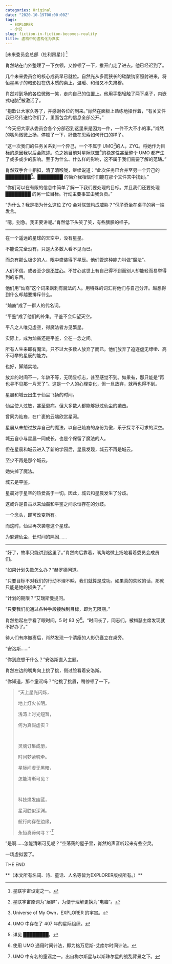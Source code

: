 ```yaml
---
categories: Original
date: "2020-10-19T00:00:00Z"
tags:
  - EXPLORER
  - 小说
slug: fiction-in-fiction-becomes-reality
title: 虚构中的虚构化为真实
---
```


[未来委员会总部（杜利昂星）] [^1]

肖然站在门外整理了一下衣领，又停顿了一下，推开门走了进去。他已经迟到了。

几个未来委员会的核心成员早已就位。自然光从多而狭长的硅酸钠窗照射进来，将恒星黑子的暗影投在仿木质的桌上，温暖、和谐又不失肃穆。

肖然对到场的各位微微一笑，走向自己的位置上。他用手指轻触了两下桌子，内嵌式电脑[^2]被激活了。

“抱歉让大家久等了，并感谢各位的到来。”肖然在面板上熟练地操作着，“有关文件我已经传送给你们了，里面包含的信息全部公开。”

“今天把大家从委员会各个分部召到这里来是因为一件，一件不大不小的事。”肖然的嘴角微微上扬，停顿了一下，好像在思索如何开口的样子。

“这一次我们的任务关系到一个异己，一个不属于 UMO[^3]的人，ZYQ。将她作为目标的原因我以后会陈述。总之她目前对星际联盟[^4]的稳定性甚至整个 UMO 都产生了或多或少的影响。至于为什么、什么样的影响，这不属于我们需要了解的范畴。”

肖然双手合十相扣，清了清喉咙，继续说道：“此次任务已合并至另一个异己的 ████████[^5]。████████ 的简介我相信你们能在那个文件夹中找到。”

“你们可以在有限的信息中简单了解一下我们要处理的目标。并且我们还要处理 ████████ 的另一位目标。行动主要事宜由我负责。”

“为什么？我是指为什么这位 ZYQ 会对联盟构成威胁？”倪子奇坐在桌子的另一端发言。

“嗯，别急。我正要讲呢。”肖然低下头笑了笑，有些腼腆的样子。

---

<!--下文建议使用另一种字体[^6]-->

在一个遥远的星球的天空中，没有星星。

不能说完全没有，只是大多数人看不见而已。

而总有那么极少的人，眼中盛装得下星辰。他们管这种能力叫做“魔法”。

人们不信。或者至少是<u>不甘心</u>。不甘心这世上有自己得不到而别人却能轻而易举得到的东西。

他们用“灿裔”这个词来讽刺有魔法的人。用特殊的词汇将他们与自己分开。越想得到什么却越要排斥什么。

“灿裔”成了一群人的代名词。

“平鉴”成了他们的补集。平鉴不会仰望天空。

平凡之人唯见虚空，得魔法者方见繁星。

实际上，成为灿裔还是平鉴，全在一念之间。

所有人生来即有魔法，只不过大多数人放弃了而已。他们放弃了追逐虚无缥缈、高不可攀的星辰的能力。

也好，脚踏实地。

放弃的时间不一，年龄不等，无明显标志，甚至感觉不到。如果有，那只能是“再也寻不见那一片天了”。这是一个人的心理变化，但一旦放弃，就再也得不到。

星晨和城云出生于仙尘飞扬的时间。

仙尘使人过敏，甚至患病。但大多数人都能够挺过仙尘的袭击。

曾同为灿裔，在广袤的云端欣赏星河。

星晨从未想过放弃自己的魔法，以自己灿裔的身份为傲，乐于探寻不可求的深空。

城云自小与星晨一同成长，也是个保留了魔法的人。

但在星晨和城云进入了新的学园后，星晨发现，城云不再是城云。

至少不再是那个城云。

她失掉了魔法。

城云是平鉴。

星晨对于星空的热爱高于一切。因此，城云和星晨发生了分歧。

这或许是自古以来灿裔和平鉴之间永恒存在的分歧。

一个念头，即可改变所有。

而这时，仙尘再次袭卷这个星球。

为躲避仙尘，长时间的隔阂......

<!--切换字体-->

---

“好了，故事只能讲到这里了。”肖然向后靠着，嘴角略微上扬地看着委员会成员们。

“如果计划失败怎么办？”赫罗德问道。

“只要目标不对我们的行动不理不睬，我们就算是成功。如果真的失败的话，那就只能是她的损失了。”

“计划的期限？”艾瑞斯曼提问。

“只要我们能通过各种手段接触到目标，即为无限期。”

肖然抬起左手看了眼时间，5 时 83 分[^6]。“时间长了，同志们。被梅瑟主席发现就不好办了。”

待人们有序撤离后，肖然发现一个清瘦的人影仍矗立在桌旁。

“安洛斯......”

“你到底想干什么？”安洛斯直入主题。

肖然左边的嘴角向上挑了挑，侧过脸看着安洛斯。

“你知道，那个童谣吗？”他挑了挑眉，稍停顿了一下。

> “天上星光闪烁，
>
> 地上灯火长明。
>
> 浅湾上时光短暂，
>
> 何为真假虚实？
>
> ​
>
> 灵魂订集成册，
>
> 时间梦萦魂牵。
>
> 星际间虚无黑暗，
>
> 怎能清晰可见？
>
> ​
>
> 科技焕发幽蓝，
>
> 星河胜似深渊。
>
> 航行向存在边缘，
>
> 永恒真谛何寻？“[^7]

”是啊......怎能清晰可见呢？“空荡荡的屋子里，肖然的声音听起来有些空灵。

一场虚拟罢了。

THE END

[^1]: 星联宇宙设定之一。
[^2]: 星联宇宙原词为“展屏”，为便于理解更换为“电脑”。
[^3]: Universe of My Own，EXPLORER 的宇宙。
[^4]: UMO 中存在了 407 年的星际组织。
[^5]: 详见 ████████。

<!-- 6:文中所有有关字体的提示语言不要出现在电子版上，包括此条。以后的注释序号变为n-1。 -->

[^6]: 使用 UMO 通用时间计法，即为格万尼斯-艾库尔时间计法。
[^7]: UMO 中有名的童谣之一。出自梅尔斯星与以斯珠尔星的战乱背景之下。

<!--（加黑加粗）-->**（本文所有名词、诗、童话、人名等皆为EXPLORER版权所有。）**
